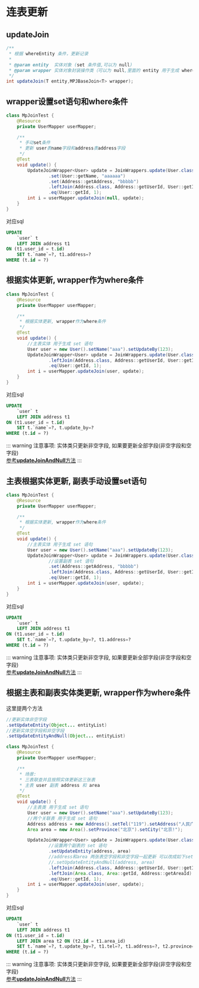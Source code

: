 # 连表更新

## updateJoin <Badge type="tip" text="1.4.5+" vertical="top" />

```java
/**
 * 根据 whereEntity 条件，更新记录
 *
 * @param entity  实体对象 (set 条件值,可以为 null)
 * @param wrapper 实体对象封装操作类（可以为 null,里面的 entity 用于生成 where 语句）
 */
int updateJoin(T entity,MPJBaseJoin<T> wrapper);
```

## wrapper设置set语句和where条件

```java
class MpJoinTest {
    @Resource
    private UserMapper userMapper;

    /**
     * 手动set条件
     * 更新 user表name字段和address表address字段
     */
    @Test
    void update() {
        UpdateJoinWrapper<User> update = JoinWrappers.update(User.class)
                .set(User::getName, "aaaaaa")
                .set(Address::getAddress, "bbbbb")
                .leftJoin(Address.class, Address::getUserId, User::getId)
                .eq(User::getId, 1);
        int i = userMapper.updateJoin(null, update);
    }
}
```

对应sql

```sql
UPDATE
    `user` t
    LEFT JOIN address t1
ON (t1.user_id = t.id)
    SET t.`name`=?, t1.address=?
WHERE (t.id = ?)
```

## 根据实体更新, wrapper作为where条件

```java
class MpJoinTest {
    @Resource
    private UserMapper userMapper;

    /**
     * 根据实体更新, wrapper作为where条件
     */
    @Test
    void update() {
        //主表实体 用于生成 set 语句
        User user = new User().setName("aaa").setUpdateBy(123);
        UpdateJoinWrapper<User> update = JoinWrappers.update(User.class)
                .leftJoin(Address.class, Address::getUserId, User::getId)
                .eq(User::getId, 1);
        int i = userMapper.updateJoin(user, update);
    }
}
```

对应sql

```sql
UPDATE
    `user` t
    LEFT JOIN address t1
ON (t1.user_id = t.id)
    SET t.`name`=?, t.update_by=?
WHERE (t.id = ?)
```

::: warning 注意事项:
实体类只更新非空字段, 如果要更新全部字段(非空字段和空字段)  
[参考**updateJoinAndNull**方法](./updateJoinAndNull)
:::

## 主表根据实体更新, 副表手动设置set语句

```java
class MpJoinTest {
    @Resource
    private UserMapper userMapper;

    /**
     * 根据实体更新, wrapper作为where条件
     */
    @Test
    void update() {
        //主表实体 用于生成 set 语句
        User user = new User().setName("aaa").setUpdateBy(123);
        UpdateJoinWrapper<User> update = JoinWrappers.update(User.class)
                //设置副表 set 语句
                .set(Address::getAddress, "bbbbb")
                .leftJoin(Address.class, Address::getUserId, User::getId)
                .eq(User::getId, 1);
        int i = userMapper.updateJoin(user, update);
    }
}
```

对应sql

```sql
UPDATE
    `user` t
    LEFT JOIN address t1
ON (t1.user_id = t.id)
    SET t.`name`=?, t.update_by=?, t1.address=?
WHERE (t.id = ?)
```

::: warning 注意事项:
实体类只更新非空字段, 如果要更新全部字段(非空字段和空字段)  
[参考**updateJoinAndNull**方法](./updateJoinAndNull)
:::

## 根据主表和副表实体类更新, wrapper作为where条件

这里提两个方法
```java
//更新实体非空字段
.setUpdateEntity(Object... entityList)
//更新实体空字段和非空字段
.setUpdateEntityAndNull(Object... entityList)
```

```java
class MpJoinTest {
    @Resource
    private UserMapper userMapper;

    /**
     * 场景: 
     * 三表联查并且按照实体更新这三张表
     * 主表 user 副表 address 和 area
     */
    @Test
    void update() {
        //主表类 用于生成 set 语句
        User user = new User().setName("aaa").setUpdateBy(123);
        //两个关联表 用于生成 set 语句
        Address address = new Address().setTel("119").setAddress("人民广场");
        Area area = new Area().setProvince("北京").setCity("北京!");

        UpdateJoinWrapper<User> update = JoinWrappers.update(User.class)
                //设置两个副表的 set 语句
                .setUpdateEntity(address, area)
                //address和area 两张表空字段和非空字段一起更新 可以改成如下setUpdateEntityAndNull
                //.setUpdateEntityAndNull(address, area)
                .leftJoin(Address.class, Address::getUserId, User::getId)
                .leftJoin(Area.class, Area::getId, Address::getAreaId)
                .eq(User::getId, 1);
        int i = userMapper.updateJoin(user, update);
    }
}
```

对应sql

```sql
UPDATE
    `user` t
    LEFT JOIN address t1
ON (t1.user_id = t.id)
    LEFT JOIN area t2 ON (t2.id = t1.area_id)
    SET t.`name`=?, t.update_by=?, t1.tel=?, t1.address=?, t2.province=?, t2.city=?
WHERE (t.id = ?)
```

::: warning 注意事项:
实体类只更新非空字段, 如果要更新全部字段(非空字段和空字段)  
[参考**updateJoinAndNull**方法](./updateJoinAndNull)
:::